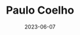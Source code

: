 ---
title: "Paulo Coelho"
cc-type: person
date: 2023-06-07
hashtag: paulo-coelho
tags:
  - writer
  - human being
---